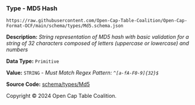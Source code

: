### Type - MD5 Hash

`https://raw.githubusercontent.com/Open-Cap-Table-Coalition/Open-Cap-Format-OCF/main/schema/types/Md5.schema.json`

**Description:** _String representation of MD5 hash with basic validation for a string of 32 characters composed of letters (uppercase or lowercase) and numbers_

**Data Type:** `Primitive`

**Value:** `STRING` - _Must Match Regex Pattern: `^[a-fA-F0-9]{32}$`_

**Source Code:** [schema/types/Md5](../../../../schema/types/Md5.schema.json)

Copyright © 2024 Open Cap Table Coalition.
